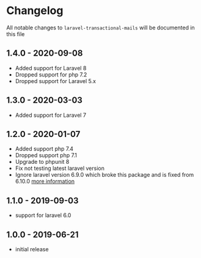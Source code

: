 # Changelog

All notable changes to `laravel-transactional-mails` will be documented in this file

## 1.4.0 - 2020-09-08

- Added support for Laravel 8
- Dropped support for php 7.2
- Dropped support for Laravel 5.x

## 1.3.0 - 2020-03-03

- Added support for Laravel 7

## 1.2.0 - 2020-01-07

- Added support php 7.4
- Dropped support php 7.1
- Upgrade to phpunit 8
- Fix not testing latest laravel version
- Ignore laravel version 6.9.0 which broke this package and is fixed from 6.10.0 [more information](https://github.com/laravel/framework/issues/30948)

## 1.1.0 - 2019-09-03

- support for laravel 6.0

## 1.0.0 - 2019-06-21

- initial release
